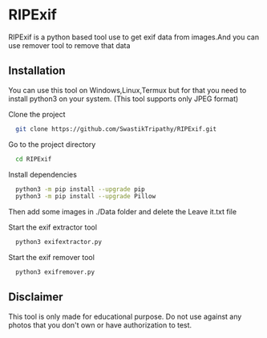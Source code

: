 
# RIPExif 

RIPExif is a python based tool use to get exif data from images.And you can use remover tool to remove that data




## Installation
You can use this tool on Windows,Linux,Termux but for that you need to install python3 on your system.
(This tool supports only JPEG format)

Clone the project

```bash
  git clone https://github.com/SwastikTripathy/RIPExif.git
```

Go to the project directory

```bash
  cd RIPExif
```

Install dependencies

```bash
  python3 -m pip install --upgrade pip
  python3 -m pip install --upgrade Pillow
```
Then add some images in ./Data folder and delete the Leave it.txt file 

Start the exif extractor tool

```bash
  python3 exifextractor.py 
```

Start the exif remover tool

```bash
  python3 exifremover.py 
```


## Disclaimer

This tool is only made for educational purpose. Do not use against any photos that you don't own or have authorization to test.

